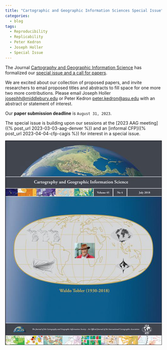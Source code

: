 ```yaml
---
title: "Cartographic and Geographic Information Sciences Special Issue"
categories:
  - blog
tags:
  - Reproducibility
  - Replicability
  - Peter Kedron
  - Joseph Holler
  - Special Issue
---
```


The Journal [Cartography and Geographic Information Science](https://www.tandfonline.com/journals/tcag20) has formalized our [special issue and a call for papers](https://bit.ly/CartographicGISciences).

We are excited about our collection of proposed papers, and invite researchers to email proposed titles and abstracts to fill space for one more two more contributions.
Please email Joseph Holler josephh@middlebury.edu or Peter Kedron peter.kedron@asu.edu with an abstract or statement of interest.

Our **paper submission deadline** is `August 31, 2023`.

The special issue is building upon our sessions at the [2023 AAG meeting]({% post_url 2023-03-03-aag-denver %}) and an [informal CFP]({% post_url 2023-04-04-cfp-cagis %}) for interest in a special issue.

![CAGIS Cover](/assets/images/cagis-cover.jpg)
